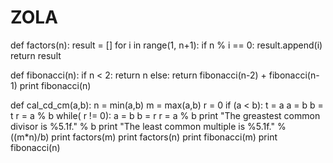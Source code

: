 ZOLA
====
def factors(n):
	result = []
	for i in range(1, n+1):
		if n % i == 0:
			result.append(i)
	return result
	
def fibonacci(n):
	if n < 2:
		return n
	else:
		return fibonacci(n-2) + fibonacci(n-1)
	print fibonacci(n)
	
	
def cal_cd_cm(a,b):
  	n = min(a,b)
	m = max(a,b)
	r = 0
	if (a < b):
		t = a
		a = b
		b = t
	r = a % b
	while( r != 0):
		a = b
		b = r
		r = a % b
	print "The greastest common divisor is %5.1f." % b
	print "The least common multiple is %5.1f." % ((m*n)/b)
	print factors(m)
	print factors(n)
	print fibonacci(m)
	print fibonacci(n)



